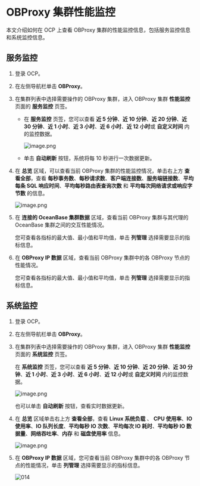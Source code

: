 # OBProxy 集群性能监控

本文介绍如何在 OCP 上查看 OBProxy 集群的性能监控信息，包括服务监控信息和系统监控信息。

## 服务监控

1. 登录 OCP。

2. 在左侧导航栏单击 **OBProxy**。

3. 在集群列表中选择需要操作的 OBProxy 集群，进入 OBProxy 集群 **性能监控** 页面的 **服务监控** 页签。

   * 在 **服务监控** 页签，您可以查看 **近 5 分钟**、**近 10 分钟**、**近 20 分钟**、**近 30 分钟**、**近 1 小时**、**近 3 小时**、**近 6 小时**、**近 12 小时**或 **自定义时间** 内的监控数据。

     ![image.png](https://obbusiness-private.oss-cn-shanghai.aliyuncs.com/doc/img/observer-enterprise/V4.1.0/user-guide/odp-management/performance-aoto-refresh.png)

   * 单击 **自动刷新** 按钮，系统将每 10 秒进行一次数据更新。

4. 在 **总览** 区域，可以查看当前 OBProxy 集群的性能监控情况，单击右上方 **查看全部**，查看 **每秒事务数**、**每秒请求数**、**客户端连接数**、**服务端链接数**、**平均每条 SQL 响应时间**、**平均每秒路由表查询次数** 和 **平均每次网络请求或响应字节数** 的信息。

   ![image.png](https://obbusiness-private.oss-cn-shanghai.aliyuncs.com/doc/img/ocp/401/%E6%95%B0%E6%8D%AE%E6%80%BB%E8%A7%881.png)

5. 在 **连接的 OceanBase 集群数据** 区域，查看当前 OBProxy 集群与其代理的 OceanBase 集群之间的交互性能情况。

   您可查看各指标的最大值、最小值和平均值，单击 **列管理** 选择需要显示的指标信息。

6. 在 **OBProxy IP 数据** 区域，查看当前 OBProxy 集群中的各 OBProxy 节点的性能情况。

   您可查看各指标的最大值、最小值和平均值，单击 **列管理** 选择需要显示的指标信息。

## 系统监控

1. 登录 OCP。

2. 在左侧导航栏单击 **OBProxy**。

3. 在集群列表中选择需要操作的 OBProxy 集群，进入 OBProxy 集群 **性能监控** 页面的 **系统监控** 页签。

   在 **系统监控** 页签，您可以查看 **近 5 分钟**、**近 10 分钟**、**近 20 分钟**、**近 30 分钟**、**近 1 小时**、**近 3 小时**、**近 6 小时**、**近 12 小时**或 **自定义时间** 内的监控数据。

   ![image.png](https://obbusiness-private.oss-cn-shanghai.aliyuncs.com/doc/img/observer-enterprise/V4.1.0/user-guide/odp-management/performance-aoto-refresh.png)

   也可以单击 **自动刷新** 按钮，查看实时数据更新。

4. 在 **总览** 区域单击右上方 **查看全部**，查看 **Linux 系统负载** 、 **CPU 使用率**、**IO 使用率**、**IO 队列长度**、**平均每秒 IO 次数**、**平均每次 IO 耗时**、**平均每秒 IO 数据量**、**网络吞吐率**、**内存** 和 **磁盘使用率** 信息。

   ![image.png](https://obbusiness-private.oss-cn-shanghai.aliyuncs.com/doc/img/observer-enterprise/V4.1.0/user-guide/odp-management/system-monitor.png)

5. 在 **OBProxy IP 数据** 区域，您可查看当前 OBProxy 集群中的各 OBProxy 节点的性能情况，单击 **列管理** 选择需要显示的指标信息。

   ![014](https://obbusiness-private.oss-cn-shanghai.aliyuncs.com/doc/img/ocp/401/obproxyIP%E6%95%B0%E6%8D%AE-1-1.png)
